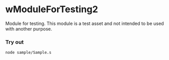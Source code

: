 # wModuleForTesting2

Module for testing. This module is a test asset and not intended to be used with another purpose.

### Try out
```
node sample/Sample.s
```
